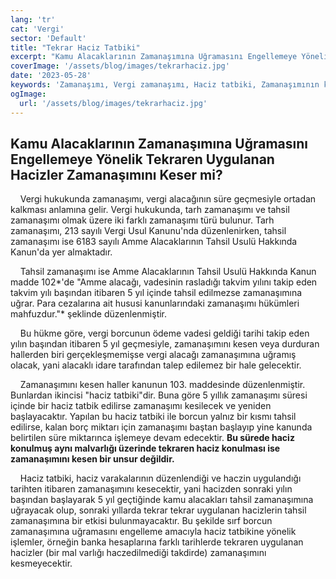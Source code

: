 ```yaml
---
lang: 'tr'
cat: 'Vergi'
sector: 'Default'
title: "Tekrar Haciz Tatbiki"
excerpt: "Kamu Alacaklarının Zamanaşımına Uğramasını Engellemeye Yönelik Tekraren Uygulanan Hacizler Zamanaşımını Keser mi?"
coverImage: '/assets/blog/images/tekrarhaciz.jpg'
date: '2023-05-28'
keywords: 'Zamanaşımı, Vergi zamanaşımı, Haciz tatbiki, Zamanaşımının kesilmesi'
ogImage:
  url: '/assets/blog/images/tekrarhaciz.jpg'
---
```


## Kamu Alacaklarının Zamanaşımına Uğramasını Engellemeye Yönelik Tekraren Uygulanan Hacizler Zamanaşımını Keser mi?

‎  ‎  ‎  ‎ Vergi hukukunda zamanaşımı, vergi alacağının süre geçmesiyle ortadan kalkması anlamına gelir. Vergi hukukunda, tarh zamanaşımı ve tahsil zamanaşımı olmak üzere iki farklı zamanaşımı türü bulunur. Tarh zamanaşımı, 213 sayılı Vergi Usul Kanunu'nda düzenlenirken, tahsil zamanaşımı ise 6183 sayılı Amme Alacaklarının Tahsil Usulü Hakkında Kanun'da yer almaktadır.

‎  ‎  ‎  ‎ Tahsil zamanaşımı ise Amme Alacaklarının Tahsil Usulü Hakkında Kanun madde 102*'de "Amme alacağı, vadesinin rasladığı takvim yılını takip eden takvim yılı başından itibaren 5 yıl içinde tahsil edilmezse zamanaşımına uğrar. Para cezalarına ait hususi kanunlarındaki zamanaşımı hükümleri mahfuzdur."* şeklinde düzenlenmiştir.

‎  ‎  ‎  ‎ Bu hükme göre, vergi borcunun ödeme vadesi geldiği tarihi takip eden yılın başından itibaren 5 yıl geçmesiyle, zamanaşımını kesen veya durduran hallerden biri gerçekleşmemişse vergi alacağı zamanaşımına uğramış olacak, yani alacaklı idare tarafından talep edilemez bir hale gelecektir.

‎  ‎  ‎  ‎ Zamanaşımını kesen haller kanunun 103. maddesinde düzenlenmiştir. Bunlardan ikincisi "haciz tatbiki"dir. Buna göre 5 yıllık zamanaşımı süresi içinde bir haciz tatbik edilirse zamanaşımı kesilecek ve yeniden başlayacaktır. Yapılan bu haciz tatbiki ile borcun yalnız bir kısmı tahsil edilirse, kalan borç miktarı için zamanaşımı baştan başlayıp yine kanunda belirtilen süre miktarınca işlemeye devam edecektir. **Bu sürede haciz konulmuş aynı malvarlığı üzerinde tekraren haciz konulması ise zamanaşımını kesen bir unsur değildir.**

‎  ‎  ‎  ‎ Haciz tatbiki, haciz varakalarının düzenlendiği ve haczin uygulandığı tarihten itibaren zamanaşımını kesecektir, yani hacizden sonraki yılın başından başlayarak 5 yıl geçtiğinde kamu alacakları tahsil zamanaşımına uğrayacak olup, sonraki yıllarda tekrar tekrar uygulanan hacizlerin tahsil zamanaşımına bir etkisi bulunmayacaktır. Bu şekilde sırf borcun zamanaşımına uğramasını engelleme amacıyla haciz tatbikine yönelik işlemler, örneğin banka hesaplarına farklı tarihlerde tekraren uygulanan hacizler (bir mal varlığı haczedilmediği takdirde) zamanaşımını kesmeyecektir.
